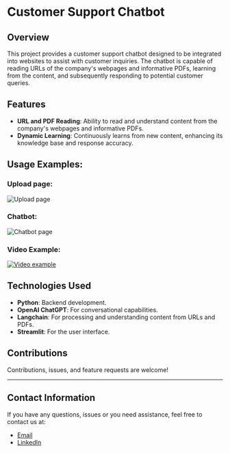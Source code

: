 
# Customer Support Chatbot

## Overview
This project provides a customer support chatbot designed to be integrated into websites to assist with customer inquiries. The chatbot is capable of reading URLs of the company's webpages and informative PDFs, learning from the content, and subsequently responding to potential customer queries.

## Features
- **URL and PDF Reading**: Ability to read and understand content from the company's webpages and informative PDFs.
- **Dynamic Learning**: Continuously learns from new content, enhancing its knowledge base and response accuracy.

## Usage Examples:
### Upload page:
![Upload page](https://user-images.githubusercontent.com/74673031/265263875-879144a7-b76e-4213-8362-e0fdaae89acf.png)

### Chatbot:
![Chatbot page](https://user-images.githubusercontent.com/74673031/265263854-88e7c850-676e-4a26-a372-af029e5239c4.png)

### Video Example:

[![Video example](https://user-images.githubusercontent.com/74673031/265264827-c6d02320-0960-4ad5-a947-edd9ef74f558.png)](https://youtu.be/gaQz58G14tI) 



## Technologies Used
- **Python**: Backend development.
- **OpenAI ChatGPT**: For conversational capabilities.
- **Langchain**: For processing and understanding content from URLs and PDFs.
- **Streamlit**: For the user interface.


## Contributions
Contributions, issues, and feature requests are welcome! 

---

## Contact Information
If you have any questions, issues or you need assistance, feel free to contact us at:

* [Email](mailto:luisalarconriva@gmail.com)
* [LinkedIn](https://www.linkedin.com/in/luis-alarc%C3%B3n-de-la-lastra-810113122/)
